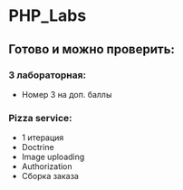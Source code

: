 # PHP_Labs
<h2>Готово и можно проверить:</h2>

<h3>3 лабораторная:</h3>
<ul>
  <li>Номер 3 на доп. баллы </li>
</ul>

<h3>Pizza service:</h3>
<ul>
  <li>1 итерация</li>
  <li>Doctrine</li>
  <li>Image uploading</li>
  <li>Authorization</li>
  <li>Сборка заказа</li>
</ul>

